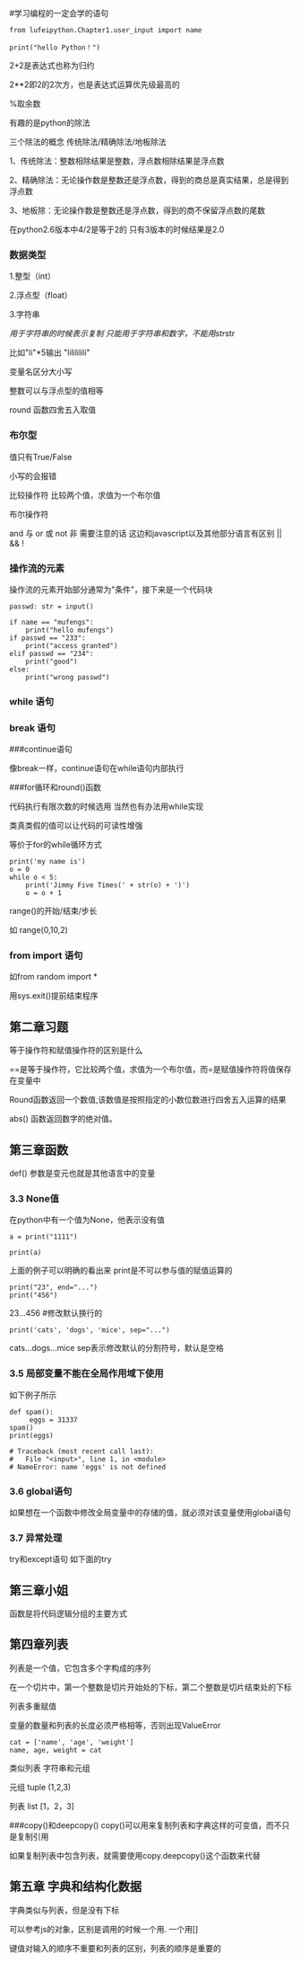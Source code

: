 #学习编程的一定会学的语句
```
from lufeipython.Chapter1.user_input import name

print("hello Python！")
```

2+2是表达式也称为归约

2**2即2的2次方，也是表达式运算优先级最高的

%取余数

有趣的是python的除法

三个除法的概念 传统除法/精确除法/地板除法

1、传统除法：整数相除结果是整数，浮点数相除结果是浮点数

2、精确除法：无论操作数是整数还是浮点数，得到的商总是真实结果，总是得到浮点数

3、地板除：无论操作数是整数还是浮点数，得到的商不保留浮点数的尾数

在python2.6版本中4/2是等于2的 只有3版本的时候结果是2.0


### 数据类型

1.整型（int）

2.浮点型（float）

3.字符串

*用于字符串的时候表示复制  只能用于字符串和数字，不能用str*str
 
比如"li"*5输出 "lilililili"

变量名区分大小写

整数可以与浮点型的值相等

round 函数四舍五入取值


### 布尔型

值只有True/False 

小写的会报错

比较操作符 比较两个值，求值为一个布尔值

布尔操作符

and 与 or 或 not 非 需要注意的话 这边和javascript以及其他部分语言有区别  || && !

### 操作流的元素

操作流的元素开始部分通常为"条件"，接下来是一个代码块
```
passwd: str = input()

if name == "mufengs":
    print("hello mufengs")
if passwd == "233":
    print("access granted")
elif passwd == "234":
    print("good")
else:
    print("wrong passwd")
```
### while 语句

### break 语句

###continue语句

像break一样，continue语句在while语句内部执行

###for循环和round()函数

代码执行有限次数的时候选用 当然也有办法用while实现

类真类假的值可以让代码的可读性增强


等价于for的while循环方式
```
print('my name is')
o = 0
while o < 5:
    print('Jimmy Five Times(' + str(o) + ')')
    o = o + 1
```

range()的开始/结束/步长

如 range(0,10,2)

### from import 语句

如from random import *


用sys.exit()提前结束程序

## 第二章习题

等于操作符和赋值操作符的区别是什么

==是等于操作符，它比较两个值，求值为一个布尔值，而=是赋值操作符将值保存在变量中

Round函数返回一个数值,该数值是按照指定的小数位数进行四舍五入运算的结果

abs() 函数返回数字的绝对值。

## 第三章函数

def() 参数是变元也就是其他语言中的变量

### 3.3 None值
在python中有一个值为None，他表示没有值
```
a = print("1111")

print(a)
```

上面的例子可以明确的看出来 print是不可以参与值的赋值运算的
```
print("23", end="...")
print("456")
```

23...456 #修改默认换行的
````
print('cats', 'dogs', 'mice', sep="...")
````
cats...dogs...mice sep表示修改默认的分割符号，默认是空格


### 3.5 局部变量不能在全局作用域下使用
如下例子所示
```
def spam():
     eggs = 31337
spam()
print(eggs)
```
```
# Traceback (most recent call last):
#   File "<input>", line 1, in <module>
# NameError: name 'eggs' is not defined
```

### 3.6 global语句

如果想在一个函数中修改全局变量中的存储的值，就必须对该变量使用global语句

### 3.7 异常处理
try和except语句
如下面的try

## 第三章小姐

函数是将代码逻辑分组的主要方式

## 第四章列表
列表是一个值，它包含多个字构成的序列

在一个切片中，第一个整数是切片开始处的下标，第二个整数是切片结束处的下标

列表多重赋值

变量的数量和列表的长度必须严格相等，否则出现ValueError

````
cat = ['name', 'age', 'weight']
name, age, weight = cat
````

类似列表 字符串和元组

元组 tuple (1,2,3)

列表 list [1，2，3]

###copy()和deepcopy()
copy()可以用来复制列表和字典这样的可变值，而不只是复制引用

如果复制列表中包含列表，就需要使用copy.deepcopy()这个函数来代替



## 第五章 字典和结构化数据
字典类似与列表，但是没有下标

可以参考js的对象，区别是调用的时候一个用. 一个用[]

键值对输入的顺序不重要和列表的区别，列表的顺序是重要的
